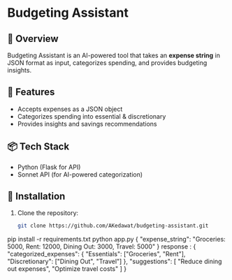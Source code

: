 # Budgeting Assistant

## 📌 Overview
Budgeting Assistant is an AI-powered tool that takes an **expense string** in JSON format as input, categorizes spending, and provides budgeting insights. 

## 🚀 Features
- Accepts expenses as a JSON object
- Categorizes spending into essential & discretionary
- Provides insights and savings recommendations

## 📦 Tech Stack
- Python (Flask for API)
- Sonnet API (for AI-powered categorization)

## 🔧 Installation
1. Clone the repository:
   ```bash
   git clone https://github.com/AKedawat/budgeting-assistant.git
pip install -r requirements.txt
python app.py
{
  "expense_string": "Groceries: 5000, Rent: 12000, Dining Out: 3000, Travel: 5000"
}
response : 
{
  "categorized_expenses": {
    "Essentials": ["Groceries", "Rent"],
    "Discretionary": ["Dining Out", "Travel"]
  },
  "suggestions": [
    "Reduce dining out expenses",
    "Optimize travel costs"
  ]
}


